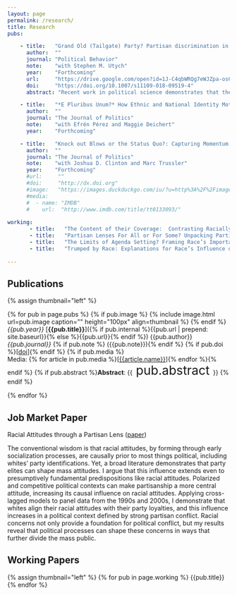 ```yaml
---
layout: page
permalink: /research/
title: Research
pubs:

    - title:   "Grand Old (Tailgate) Party? Partisan discrimination in apolitical settings"
      author:  ""
      journal: "Political Behavior"
      note:    "with Stephen M. Utych"
      year:    "Forthcoming"
      url:     "https://drive.google.com/open?id=1J-C4qbWRQg7eWJZpa-osGKkotAyhzSsK"
      doi:     "https://doi.org/10.1007/s11109-018-09519-4"
      abstract: "Recent work in political science demonstrates that the American public is strongly divided on partisan lines. Levels of affective polarization are so great, it seems, that partisanship even shapes behavior in apolitical settings. However, this literature does not account for other salient identity dimensions on which people make decisions in apolitical settings, potentially stacking the deck in favor of partisanship. We address this limitation with a pair of experiments studying price discrimination among college football fans. We find that partisan discrimination exists, even when the decision context explicitly calls attention to another social identity. But, importantly, this appears to function mostly as in-group favoritism rather than out-group hostility."

    - title:   "*E Pluribus Unum?* How Ethnic and National Identity Motivate Individual Reactions to a Political Ideal"
      author:  ""
      journal: "The Journal of Politics"
      note:    "with Efrén Pérez and Maggie Deichert"
      year:    "Forthcoming"

    - title:   "Knock out Blows or the Status Quo?: Capturing Momentum in the 2016 Primaries"
      author:  ""
      journal: "The Journal of Politics"
      note:    "with Joshua D. Clinton and Marc Trussler"
      year:    "Forthcoming"
      #url:     ""
      #doi:     "http://dx.doi.org"
      #image:   "https://images.duckduckgo.com/iu/?u=http%3A%2F%2Fimages.moviepostershop.com%2Fthe-matrix-movie-poster-1999-1020518087.jpg&f=1"
      #media:
      #  - name: "IMDB"
      #    url:  "http://www.imdb.com/title/tt0133093/"
      
working:
       - title:   "The Content of their Coverage:  Contrasting Racially Conservative and Liberal Elite Rhetoric"
       - title:   "Partisan Lenses For All or For Some? Unpacking Partisanship’s Causal Influence on Racial Attitudes"
       - title:   "The Limits of Agenda Setting? Framing Race’s Importance"
       - title:   "Trumped by Race: Explanations for Race’s Influence on Whites’ Votes in 2016"
      
---
```

## Publications
{% assign thumbnail="left" %}

{% for pub in page.pubs %}
{% if pub.image %} {% include image.html url=pub.image caption="" height="100px" align=thumbnail %} {% endif %}
*{{pub.year}}* [**{{pub.title}}**]({% if pub.internal %}{{pub.url | prepend: site.baseurl}}{% else %}{{pub.url}}{% endif %}) {{pub.author}} *{{pub.journal}}* 
{% if pub.note %} ({{pub.note}}){% endif %} 
{% if pub.doi %}[[doi]({{pub.doi}})]{% endif %}
{% if pub.media %}<br />Media: {% for article in pub.media %}[[{{article.name}}]({{article.url}})]{% endfor %}{% endif %}
{% if pub.abstract %}**Abstract**:  {{<span style="font-size:2em;"> pub.abstract </span>}} {% endif %}

{% endfor %}

## Job Market Paper
Racial Attitudes through a Partisan Lens ([paper](https://drive.google.com/open?id=1bbsTB1c2Ti6l01Rm62VOhENOjbfOvAhZ))

The conventional wisdom is that racial attitudes, by forming through early socialization processes, are causally prior to most things political, including whites’ party identifications. Yet, a broad literature demonstrates that party elites can shape mass attitudes. I argue that this influence extends even to presumptively fundamental predispositions like racial attitudes. Polarized and competitive political contexts can make partisanship a more central attitude, increasing its causal influence on racial attitudes. Applying cross-lagged models to panel data from the 1990s and 2000s, I demonstrate that whites align their racial attitudes with their party loyalties, and this influence increases in a political context defined by strong partisan conflict. Racial concerns not only provide a foundation for political conflict, but my results reveal that political processes can shape these concerns in ways that further divide the mass public.

## Working Papers
{% assign thumbnail="left" %}
{% for pub in page.working %}
{{pub.title}}
{% endfor %}

